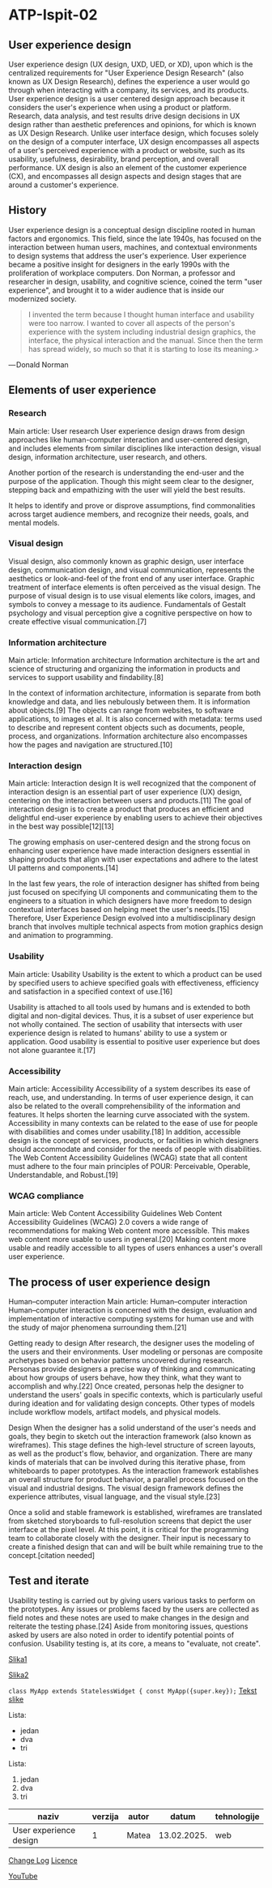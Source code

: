 # ATP-Ispit-02
## User experience design
User experience design (UX design, UXD, UED, or XD), upon which is the centralized requirements for "User Experience Design Research" (also known as UX Design Research), defines the experience a user would go through when interacting with a company, its services, and its products. User experience design is a user centered design approach because it considers the user's experience when using a product or platform. Research, data analysis, and test results drive design decisions in UX design rather than aesthetic preferences and opinions, for which is known as UX Design Research. Unlike user interface design, which focuses solely on the design of a computer interface, UX design encompasses all aspects of a user's perceived experience with a product or website, such as its usability, usefulness, desirability, brand perception, and overall performance. UX design is also an element of the customer experience (CX), and encompasses all design aspects and design stages that are around a customer's experience.

## History
User experience design is a conceptual design discipline rooted in human factors and ergonomics. This field, since the late 1940s, has focused on the interaction between human users, machines, and contextual environments to design systems that address the user's experience. User experience became a positive insight for designers in the early 1990s with the proliferation of workplace computers. Don Norman, a professor and researcher in design, usability, and cognitive science, coined the term "user experience", and brought it to a wider audience that is inside our modernized society.

>I invented the term because I thought human interface and usability were too narrow. I wanted to cover all aspects of the person's experience with the system including industrial design graphics, the interface, the physical interaction and the manual. Since then the term has spread widely, so much so that it is starting to lose its meaning.>

— Donald Norman

## Elements of user experience
### Research
Main article: User research
User experience design draws from design approaches like human-computer interaction and user-centered design, and includes elements from similar disciplines like interaction design, visual design, information architecture, user research, and others.

Another portion of the research is understanding the end-user and the purpose of the application. Though this might seem clear to the designer, stepping back and empathizing with the user will yield the best results.

It helps to identify and prove or disprove assumptions, find commonalities across target audience members, and recognize their needs, goals, and mental models.

### Visual design
Visual design, also commonly known as graphic design, user interface design, communication design, and visual communication, represents the aesthetics or look-and-feel of the front end of any user interface. Graphic treatment of interface elements is often perceived as the visual design. The purpose of visual design is to use visual elements like colors, images, and symbols to convey a message to its audience. Fundamentals of Gestalt psychology and visual perception give a cognitive perspective on how to create effective visual communication.[7]

### Information architecture
Main article: Information architecture
Information architecture is the art and science of structuring and organizing the information in products and services to support usability and findability.[8]

In the context of information architecture, information is separate from both knowledge and data, and lies nebulously between them. It is information about objects.[9] The objects can range from websites, to software applications, to images et al. It is also concerned with metadata: terms used to describe and represent content objects such as documents, people, process, and organizations. Information architecture also encompasses how the pages and navigation are structured.[10]

### Interaction design
Main article: Interaction design
It is well recognized that the component of interaction design is an essential part of user experience (UX) design, centering on the interaction between users and products.[11] The goal of interaction design is to create a product that produces an efficient and delightful end-user experience by enabling users to achieve their objectives in the best way possible[12][13]

The growing emphasis on user-centered design and the strong focus on enhancing user experience have made interaction designers essential in shaping products that align with user expectations and adhere to the latest UI patterns and components.[14]

In the last few years, the role of interaction designer has shifted from being just focused on specifying UI components and communicating them to the engineers to a situation in which designers have more freedom to design contextual interfaces based on helping meet the user's needs.[15] Therefore, User Experience Design evolved into a multidisciplinary design branch that involves multiple technical aspects from motion graphics design and animation to programming.

### Usability
Main article: Usability
Usability is the extent to which a product can be used by specified users to achieve specified goals with effectiveness, efficiency and satisfaction in a specified context of use.[16]

Usability is attached to all tools used by humans and is extended to both digital and non-digital devices. Thus, it is a subset of user experience but not wholly contained. The section of usability that intersects with user experience design is related to humans' ability to use a system or application. Good usability is essential to positive user experience but does not alone guarantee it.[17]

### Accessibility
Main article: Accessibility
Accessibility of a system describes its ease of reach, use, and understanding. In terms of user experience design, it can also be related to the overall comprehensibility of the information and features. It helps shorten the learning curve associated with the system. Accessibility in many contexts can be related to the ease of use for people with disabilities and comes under usability.[18] In addition, accessible design is the concept of services, products, or facilities in which designers should accommodate and consider for the needs of people with disabilities. The Web Content Accessibility Guidelines (WCAG) state that all content must adhere to the four main principles of POUR: Perceivable, Operable, Understandable, and Robust.[19]

### WCAG compliance
Main article: Web Content Accessibility Guidelines
Web Content Accessibility Guidelines (WCAG) 2.0 covers a wide range of recommendations for making Web content more accessible. This makes web content more usable to users in general.[20] Making content more usable and readily accessible to all types of users enhances a user's overall user experience.

## The process of user experience design
Human–computer interaction
Main article: Human–computer interaction
Human–computer interaction is concerned with the design, evaluation and implementation of interactive computing systems for human use and with the study of major phenomena surrounding them.[21]

Getting ready to design
After research, the designer uses the modeling of the users and their environments. User modeling or personas are composite archetypes based on behavior patterns uncovered during research. Personas provide designers a precise way of thinking and communicating about how groups of users behave, how they think, what they want to accomplish and why.[22] Once created, personas help the designer to understand the users' goals in specific contexts, which is particularly useful during ideation and for validating design concepts. Other types of models include workflow models, artifact models, and physical models.

Design
When the designer has a solid understand of the user's needs and goals, they begin to sketch out the interaction framework (also known as wireframes). This stage defines the high-level structure of screen layouts, as well as the product's flow, behavior, and organization. There are many kinds of materials that can be involved during this iterative phase, from whiteboards to paper prototypes. As the interaction framework establishes an overall structure for product behavior, a parallel process focused on the visual and industrial designs. The visual design framework defines the experience attributes, visual language, and the visual style.[23]

Once a solid and stable framework is established, wireframes are translated from sketched storyboards to full-resolution screens that depict the user interface at the pixel level. At this point, it is critical for the programming team to collaborate closely with the designer. Their input is necessary to create a finished design that can and will be built while remaining true to the concept.[citation needed]

## Test and iterate
Usability testing is carried out by giving users various tasks to perform on the prototypes. Any issues or problems faced by the users are collected as field notes and these notes are used to make changes in the design and reiterate the testing phase.[24] Aside from monitoring issues, questions asked by users are also noted in order to identify potential points of confusion. Usability testing is, at its core, a means to "evaluate, not create".

[Slika1](pexels-picjumbo-com-55570-196645.jpg)

[Slika2](pexels-picjumbo-com-55570-196644.jpg)

`class MyApp extends StatelessWidget {
  const MyApp({super.key});`
[Tekst](https://en.wikipedia.org/wiki/User_experience_design)
[slike](https://www.pexels.com/search/ux/)

Lista:
- jedan
- dva
- tri

Lista:
1. jedan
2. dva
3. tri

| naziv | verzija | autor | datum | tehnologije |
--------|---------|-------|-------|-------------|
| User experience design | 1 | Matea | 13.02.2025. | web |

[Change Log](CHANGELOG.md)
[Licence](LICENSE.md)

[YouTube](https://www.google.com/aclk?sa=L&ai=DChcSEwjv-I-hhsGLAxUMqYMHHUKoBdAYABAAGgJlZg&co=1&gclid=EAIaIQobChMI7_iPoYbBiwMVDKmDBx1CqAXQEAAYASAAEgIvoPD_BwE&sig=AOD64_3bm-hKWcTXAoIjZmgUGV_5jXqN1w&adurl=https://www.coursera.org/professional-certificates/google-ux-design%3Futm_medium%3Dsem%26utm_source%3Dgg%26utm_campaign%3Db2c_emea_google-ux-design_google_ftcof_professional-certificates_cx_dr_bau_gg_pmax_pr_s1_en_m_hyb_24-03_x%26campaignid%3D21107415017%26adgroupid%3D%26device%3Dc%26keyword%3D%26matchtype%3D%26network%3Dx%26devicemodel%3D%26creativeid%3D%26assetgroupid%3D6493702695%26targetid%3D%26extensionid%3D%26placement%3D%26gad_source%3D2&ms=[CLICK_MS]&nx=[NX]&ny=[NY]&nb=0)


